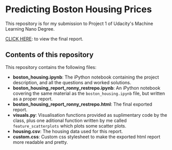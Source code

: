 # Predicting Boston Housing Prices
This repository is for my submission to Project 1 of Udacity's Machine Learning 
Nano Degree. 

[CLICK HERE](https://ronrest.github.io/udacity_mlnd_projects/p1_boston_housing/boston_housing_report_ronny_restrepo.html): to view the final report. 

## Contents of this repository

This repository contains the following files: 

- **boston_housing.ipynb**: The iPython notebook containing the project description, and all the questions and worked solutions. 
- **boston_housing_report_ronny_restrepo.ipynb**: An iPython notebook covering the same material as the `boston_housing.ipynb` file, but written as a proper report. 
- **boston_housing_report_ronny_restrepo.html**: The final exported report. 
- **visuals.py**: Visualisation functions provided as suplimentary code by the class, plus one aditional function written by me called `feature_scatterplots` which plots some scatter plots. 
- **housing.csv**: The housing data used for this report. 
- **custom.css**: Custom css stylesheet to make the exported html report more readable and pretty. 


